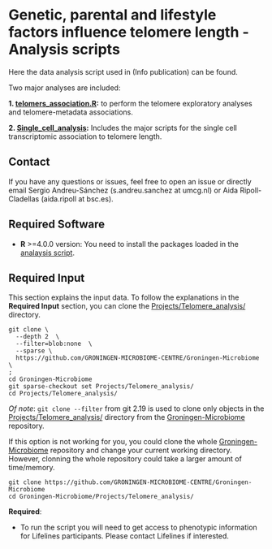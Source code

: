 # Genetic, parental and lifestyle factors influence telomere length - Analysis scripts

Here the data analysis script used in (Info publication) can be found.

Two major analyses are included:


**1. [telomers_association.R](telomers_association.R):** to perform the telomere exploratory analyses and telomere-metadata associations. 

**2. [Single_cell_analysis](Single_cell_analysis/):** Includes the major scripts for the single cell transcriptomic association to telomere length. 

## Contact
If you have any questions or issues, feel free to open an issue or directly email Sergio Andreu-Sánchez (s.andreu.sanchez at umcg.nl) or Aida Ripoll-Cladellas (aida.ripoll at bsc.es).


## Required Software
* **R** >=4.0.0 version: You need to install the packages loaded in the [analaysis script](telomers_association.R).



## Required Input
This section explains the input data. To follow the explanations in the **Required Input** section, you can clone the  [Projects/Telomere_analysis/](Projects/Telomere_analysis/) directory.  

```
git clone \
  --depth 2  \
  --filter=blob:none  \
  --sparse \
  https://github.com/GRONINGEN-MICROBIOME-CENTRE/Groningen-Microbiome \
;
cd Groningen-Microbiome
git sparse-checkout set Projects/Telomere_analysis/
cd Projects/Telomere_analysis/
```

*Of note*: `git clone --filter` from git 2.19 is used to clone only objects in the [Projects/Telomere_analysis/](Projects/Telomere_analysis/) directory from the [Groningen-Microbiome](https://github.com/GRONINGEN-MICROBIOME-CENTRE/Groningen-Microbiome) repository.

If this option is not working for you, you could clone the whole [Groningen-Microbiome](https://github.com/GRONINGEN-MICROBIOME-CENTRE/Groningen-Microbiome) repository and change your current working directory. However, clonning the whole repository could take a larger amount of time/memory.   

```
git clone https://github.com/GRONINGEN-MICROBIOME-CENTRE/Groningen-Microbiome
cd Groningen-Microbiome/Projects/Telomere_analysis/
```

**Required**: 
* To run the script you will need to get access to phenotypic information for Lifelines participants. Please contact Lifelines if interested.
